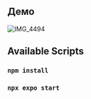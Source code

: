 ## Демо 

![IMG_4494](https://user-images.githubusercontent.com/112556583/221573501-0297e1f4-a927-4b77-bf55-933f101885db.gif)


## Available Scripts

### `npm install`

### `npx expo start`

